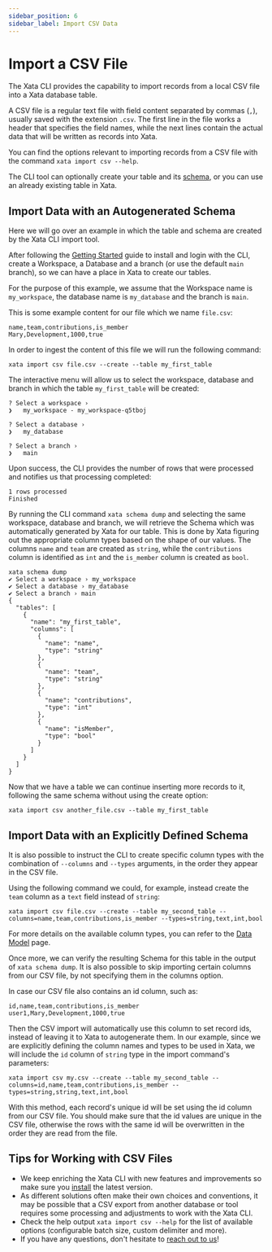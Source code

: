 ```yaml
---
sidebar_position: 6
sidebar_label: Import CSV Data
---
```


# Import a CSV File

The Xata CLI provides the capability to import records from a local CSV file into a Xata database table.

A CSV file is a regular text file with field content separated by commas (`,`), usually saved with the extension `.csv`.
The first line in the file works a header that specifies the field names, while the next lines contain the actual data that will be written as records into Xata.

You can find the options relevant to importing records from a CSV file with the command `xata import csv --help`.

The CLI tool can optionally create your table and its [schema](/concepts/schema), or you can use an already existing table in Xata.

## Import Data with an Autogenerated Schema

Here we will go over an example in which the table and schema are created by the Xata CLI import tool.

After following the [Getting Started](/cli/installation) guide to install and login with the CLI, create a Workspace, a Database and a branch (or use the default `main` branch), so we can have a place in Xata to create our tables.

For the purpose of this example, we assume that the Workspace name is `my_workspace`, the database name is `my_database` and the branch is `main`.

This is some example content for our file which we name `file.csv`:

```csv
name,team,contributions,is_member
Mary,Development,1000,true
```

In order to ingest the content of this file we will run the following command:

```shell
xata import csv file.csv --create --table my_first_table
```

The interactive menu will allow us to select the workspace, database and branch in which the table `my_first_table` will be created:

```shell
? Select a workspace ›
❯   my_workspace - my_workspace-q5tboj

? Select a database ›
❯   my_database

? Select a branch ›
❯   main
```

Upon success, the CLI provides the number of rows that were processed and notifies us that processing completed:

```shell
1 rows processed
Finished
```

By running the CLI command `xata schema dump` and selecting the same workspace, database and branch, we will retrieve the Schema which was automatically generated by Xata for our table. This is done by Xata figuring out the appropriate column types based on the shape of our values. The columns `name` and `team` are created as `string`, while the `contributions` column is identified as `int` and the `is_member` column is created as `bool`.

```shell
xata schema dump
✔ Select a workspace › my_workspace
✔ Select a database › my_database
✔ Select a branch › main
{
  "tables": [
    {
      "name": "my_first_table",
      "columns": [
        {
          "name": "name",
          "type": "string"
        },
        {
          "name": "team",
          "type": "string"
        },
        {
          "name": "contributions",
          "type": "int"
        },
        {
          "name": "isMember",
          "type": "bool"
        }
      ]
    }
  ]
}
```

Now that we have a table we can continue inserting more records to it, following the same schema without using the create option:

```shell
xata import csv another_file.csv --table my_first_table
```

## Import Data with an Explicitly Defined Schema

It is also possible to instruct the CLI to create specific column types with the combination of `--columns` and `--types` arguments, in the order they appear in the CSV file.

Using the following command we could, for example, instead create the `team` column as a `text` field instead of `string`:

```shell
xata import csv file.csv --create --table my_second_table --columns=name,team,contributions,is_member --types=string,text,int,bool
```

For more details on the available column types, you can refer to the [Data Model](https://xata.io/docs/concepts/data-model#column-types) page.

Once more, we can verify the resulting Schema for this table in the output of `xata schema dump`.
It is also possible to skip importing certain columns from our CSV file, by not specifying them in the columns option.

In case our CSV file also contains an id column, such as:

```csv
id,name,team,contributions,is_member
user1,Mary,Development,1000,true
```

Then the CSV import will automatically use this column to set record ids, instead of leaving it to Xata to autogenerate them.
In our example, since we are explicitly defining the column names and types to be used in Xata, we will include the `id` column of `string` type in the import command's parameters:

```shell
xata import csv my.csv --create --table my_second_table --columns=id,name,team,contributions,is_member --types=string,string,text,int,bool
```

With this method, each record's unique id will be set using the id column from our CSV file. You should make sure that the id values are unique in the CSV file, otherwise the rows with the same id will be overwritten in the order they are read from the file.

## Tips for Working with CSV Files

- We keep enriching the Xata CLI with new features and improvements so make sure you [install](/cli/installation) the latest version.
- As different solutions often make their own choices and conventions, it may be possible that a CSV export from another database or tool requires some processing and adjustments to work with the Xata CLI.
- Check the help output `xata import csv --help` for the list of available options (configurable batch size, custom delimiter and more).
- If you have any questions, don't hesitate to [reach out to us](https://support.xata.io/hc/en-us/requests/new)!
